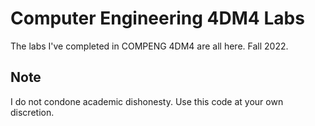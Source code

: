 # Computer Engineering 4DM4 Labs

The labs I've completed in COMPENG 4DM4 are all here. Fall 2022. 

## Note

I do not condone academic dishonesty. Use this code at your own discretion. 

